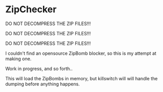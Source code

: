 # ZipChecker
 
DO NOT DECOMPRESS THE ZIP FILES!!!

DO NOT DECOMPRESS THE ZIP FILES!!!

DO NOT DECOMPRESS THE ZIP FILES!!! 

I couldn't find an opensource ZipBomb blocker, so this is my attempt at making one.

Work in progress, and so forth..


This will load the ZipBombs in memory, but killswitch will will handle the dumping before anything happens.